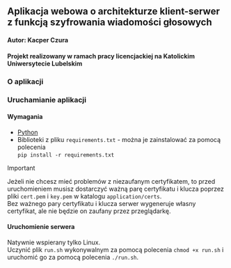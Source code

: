 ## Aplikacja webowa o architekturze klient-serwer z funkcją szyfrowania wiadomości głosowych
#### Autor: Kacper Czura
#### Projekt realizowany w ramach pracy licencjackiej na Katolickim Uniwersytecie Lubelskim

### O aplikacji



### Uruchamianie aplikacji

#### Wymagania
- [Python](https://www.python.org/downloads/)
- Biblioteki z pliku `requirements.txt` - można je zainstalować za pomocą polecenia <br/>`pip install -r requirements.txt`

> [!IMPORTANT]
> Jeżeli nie chcesz mieć problemów z niezaufanym certyfikatem, to
> przed uruchomieniem musisz dostarczyć ważną parę certyfikatu i klucza poprzez
> pliki `cert.pem` i `key.pem` w katalogu `application/certs`. 
> <br/>Bez ważnego pary certyfikatu i klucza serwer 
> wygeneruje własny certyfikat, ale nie będzie on zaufany przez przeglądarkę.

#### Uruchomienie serwera
Natywnie wspierany tylko Linux.<br/>
Uczynić plik `run.sh` wykonywalnym za pomocą polecenia `chmod +x run.sh` i uruchomić go za pomocą polecenia `./run.sh`.